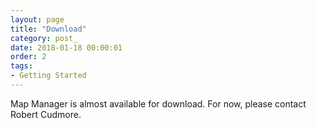 ```yaml
---
layout: page
title: "Download"
category: post_
date: 2018-01-18 00:00:01
order: 2
tags:
- Getting Started
---
```


Map Manager is almost available for download. For now, please contact Robert Cudmore.